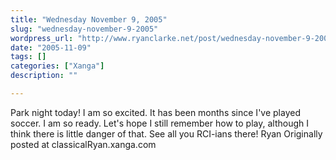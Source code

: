 ```yaml
---
title: "Wednesday November 9, 2005"
slug: "wednesday-november-9-2005"
wordpress_url: "http://www.ryanclarke.net/post/wednesday-november-9-2005/"
date: "2005-11-09"
tags: []
categories: ["Xanga"]
description: ""

---
```


Park night today!
 I am so excited. It has been months since I've played soccer. I am so ready. Let's hope I still remember how to play, although I think there is little danger of that.
 See all you RCI-ians there!
 Ryan
Originally posted at classicalRyan.xanga.com

